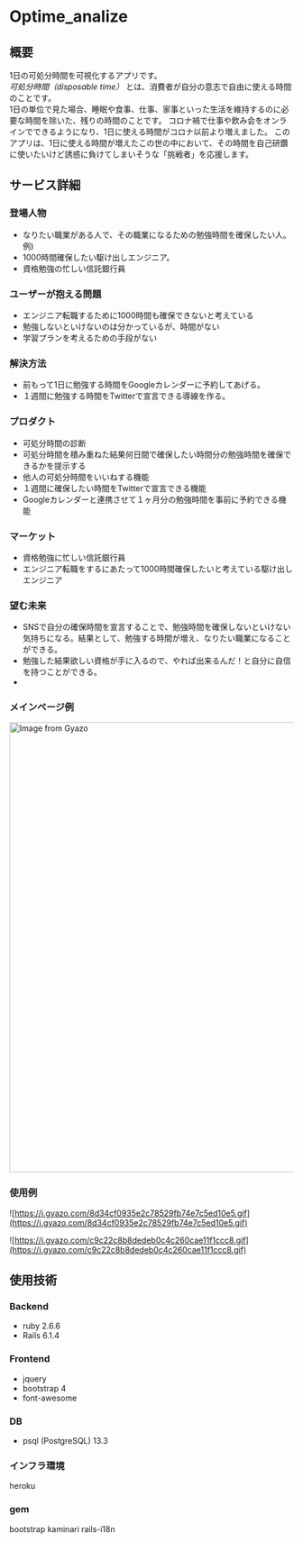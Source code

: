# Optime_analize

## 概要
1日の可処分時間を可視化するアプリです。<br>
*可処分時間（disposable time）* とは、消費者が自分の意志で自由に使える時間のことです。<br>
1日の単位で見た場合、睡眠や食事、仕事、家事といった生活を維持するのに必要な時間を除いた、残りの時間のことです。
コロナ禍で仕事や飲み会をオンラインでできるようになり、1日に使える時間がコロナ以前より増えました。
このアプリは、1日に使える時間が増えたこの世の中において、その時間を自己研鑽に使いたいけど誘惑に負けてしまいそうな「挑戦者」を応援します。

## **サービス詳細**

### **登場人物**

- なりたい職業がある人で、その職業になるための勉強時間を確保したい人。
例) 
- 1000時間確保したい駆け出しエンジニア。
- 資格勉強の忙しい信託銀行員

### **ユーザーが抱える問題**

- エンジニア転職するために1000時間も確保できないと考えている
- 勉強しないといけないのは分かっているが、時間がない
- 学習プランを考えるための手段がない

### **解決方法**

- 前もって1日に勉強する時間をGoogleカレンダーに予約してあげる。
- １週間に勉強する時間をTwitterで宣言できる導線を作る。

### **プロダクト**

- 可処分時間の診断
- 可処分時間を積み重ねた結果何日間で確保したい時間分の勉強時間を確保できるかを提示する
- 他人の可処分時間をいいねする機能
- １週間に確保したい時間をTwitterで宣言できる機能
- Googleカレンダーと連携させて１ヶ月分の勉強時間を事前に予約できる機能

### **マーケット**

- 資格勉強に忙しい信託銀行員
- エンジニア転職をするにあたって1000時間確保したいと考えている駆け出しエンジニア

### **望む未来**

- SNSで自分の確保時間を宣言することで、勉強時間を確保しないといけない気持ちになる。結果として、勉強する時間が増え、なりたい職業になることができる。
- 勉強した結果欲しい資格が手に入るので、やれば出来るんだ！と自分に自信を持つことができる。
- 
### **メインページ例**

<a href="https://gyazo.com/d2574f6041dbd0e2e3d544f15cbf986e"><img src="https://i.gyazo.com/d2574f6041dbd0e2e3d544f15cbf986e.png" alt="Image from Gyazo" width="799"/></a>

### **使用例**
![https://i.gyazo.com/8d34cf0935e2c78529fb74e7c5ed10e5.gif](https://i.gyazo.com/8d34cf0935e2c78529fb74e7c5ed10e5.gif)

![https://i.gyazo.com/c9c22c8b8dedeb0c4c260cae11f1ccc8.gif](https://i.gyazo.com/c9c22c8b8dedeb0c4c260cae11f1ccc8.gif)
## 使用技術

### Backend
- ruby 2.6.6
- Rails 6.1.4

### Frontend
- jquery
- bootstrap 4
- font-awesome

### DB
- psql (PostgreSQL) 13.3

### インフラ環境
heroku

### gem
bootstrap
kaminari
rails-i18n

